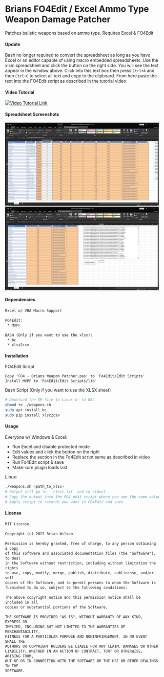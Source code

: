 # Brians FO4Edit / Excel Ammo Type Weapon Damage Patcher
Patches balistic weapons based on ammo type. Requires Excel & FO4Edit

#### Update
Bash no longer required to convert the spreadsheet as long as you have Excel or an editor capable of using macro embedded spreadsheets. Use the xlsm spreadsheet and click the button on the right side.
You will see the text appear in the window above. Click into this text box then press `Ctrl+A` and then `Ctrl+C` to select all text and copy to the clipboard. From here paste the text into the FO4Edit script as described in the tutorial video

#### Video Tutorial
[![Video Tutorial Link](https://img.youtube.com/vi/cYfwkQnWfY4/0.jpg)](https://www.youtube.com/watch?v=cYfwkQnWfY4)

#### Spreadsheet Screenshots
[<img src="screenshots/1.png" width="600"/>](screenshots/1.png)
[<img src="screenshots/0.png" width="600"/>](screenshots/0.png)

#### Dependencies
```
Excel w/ VBA Macro Support

FO4Edit:
 * MXPF
 
BASH (Only if you want to use the xlsx):
 * bc
 * xlsx2csv
```

#### Installation

FO4Edit Script
```
Copy 'FO4 - Brians Weapon Patcher.pas' to 'Fo4Edit/Edit Scripts'
Install MXPF to 'Fo4Edit/Edit Scripts/lib'
```

Bash Script (Only if you want to use the XLSX sheet)
```sh
# Download the SH file to Linux or to WSL
chmod +x ./weapons.sh
sudo apt install bc
sudo pip install xlsx2csv
```

#### Usage
Everyone w/ Windows & Excel:
* Run Excel and disable protected mode
* Edit values and click the button on the right
* Replace the section in the Fo4Edit script same as described in video
* Run Fo4Edit script & save
* Make sure plugin loads last

Linux:
```sh
./weapons.sh <path_to_xlsx>
# Output will go to './test.txt' and to stdout
# Copy the output into the FO4 edit script where you see the same values (overwrite them)
# Apply script to records you want in FO4Edit and save
```

#### License
```
MIT License

Copyright (c) 2022 Brian Wilson

Permission is hereby granted, free of charge, to any person obtaining a copy
of this software and associated documentation files (the "Software"), to deal
in the Software without restriction, including without limitation the rights
to use, copy, modify, merge, publish, distribute, sublicense, and/or sell
copies of the Software, and to permit persons to whom the Software is
furnished to do so, subject to the following conditions:

The above copyright notice and this permission notice shall be included in all
copies or substantial portions of the Software.

THE SOFTWARE IS PROVIDED "AS IS", WITHOUT WARRANTY OF ANY KIND, EXPRESS OR
IMPLIED, INCLUDING BUT NOT LIMITED TO THE WARRANTIES OF MERCHANTABILITY,
FITNESS FOR A PARTICULAR PURPOSE AND NONINFRINGEMENT. IN NO EVENT SHALL THE
AUTHORS OR COPYRIGHT HOLDERS BE LIABLE FOR ANY CLAIM, DAMAGES OR OTHER
LIABILITY, WHETHER IN AN ACTION OF CONTRACT, TORT OR OTHERWISE, ARISING FROM,
OUT OF OR IN CONNECTION WITH THE SOFTWARE OR THE USE OR OTHER DEALINGS IN THE
SOFTWARE.
```
